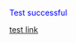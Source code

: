 <html>
  <body>
    <p style="color: blue">Test successful</p>
    <p><a href="https://billingsmoore.github.io/webtest.github.io/page2.md">test link</a></p> 
  </body>
 </html>
  
